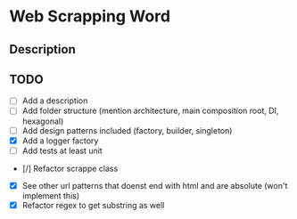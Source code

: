 # Web Scrapping Word
## Description


## TODO
- [ ] Add a description
- [ ] Add folder structure (mention architecture, main composition root, DI, hexagonal)
- [ ] Add design patterns included (factory, builder, singleton)
- [x] Add a logger factory
- [ ] Add tests at least unit
- [/] Refactor scrappe class
- [x] See other url patterns that doenst end with html and are absolute (won't implement this)
- [x] Refactor regex to get substring as well